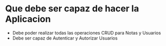 # Que debe ser capaz de hacer la Aplicacion

-   Debe poder realizar todas las operaciones CRUD para Notas y Usuarios
-   Debe ser capaz de Autenticar y Autorizar Usuarios

